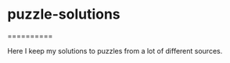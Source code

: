 # puzzle-solutions
==========

Here I keep my solutions to puzzles from a lot of different sources.
